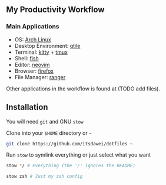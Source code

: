## My Productivity Workflow

### Main Applications

- OS: [Arch Linux](https://archlinux.org/)
- Desktop Environment: [qtile](https://qtile.org/)
- Terminal: [kitty](https://sw.kovidgoyal.net/kitty/) + [tmux](https://github.com/tmux/tmux/wiki)
- Shell: [fish](https://fishshell.com/)
- Editor: [neovim](https://neovim.io/)
- Browser: [firefox](https://www.mozilla.org/en-US/firefox/new/)
- File Manager: [ranger](https://github.com/ranger/ranger)

Other applications in the workflow is found at (TODO add files).

## Installation

You will need `git` and GNU `stow`

Clone into your `$HOME` directory or `~`

```bash
git clone https://github.com/itsdawei/dotfiles ~
```

Run `stow` to symlink everything or just select what you want

```bash
stow */ # Everything (the '/' ignores the README)
```

```bash
stow zsh # Just my zsh config
```

